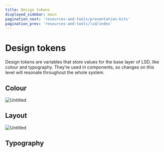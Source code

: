 ```yaml
---
title: Design tokens
displayed_sidebar: main
pagination_next: 'resources-and-tools/presentation-kits'
pagination_prev: 'resources-and-tools/lsd/index'
---
```


# **Design tokens**

Design tokens are variables that store values for the base layer of  LSD, like colour and typography. They’re used in components, so changes on this level will resonate throughout the whole system.

## Colour

![Untitled](https://prod-files-secure.s3.us-west-2.amazonaws.com/1518abd9-c08f-4989-93c1-96525e62bce5/cf7ee51c-9ffe-47c1-b76e-59423d811b34/Untitled.png)

## Layout

![Untitled](https://prod-files-secure.s3.us-west-2.amazonaws.com/1518abd9-c08f-4989-93c1-96525e62bce5/381e3bd0-013e-42a5-94ce-40d0e1f8747d/Untitled.png)

## **Typography**